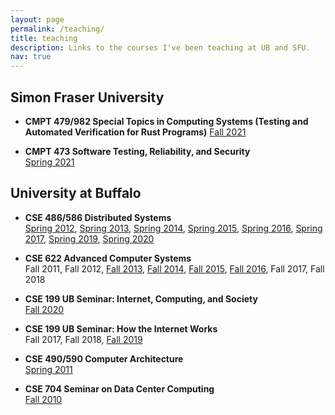 ```yaml
---
layout: page
permalink: /teaching/
title: teaching
description: Links to the courses I've been teaching at UB and SFU.
nav: true
---
```


<div class="teaching" markdown="1">

## Simon Fraser University

* **CMPT 479/982 Special Topics in Computing Systems (Testing and Automated Verification for Rust Programs)**
  [Fall 2021](https://cmpt-479-982.github.io)

* **CMPT 473 Software Testing, Reliability, and Security**  
  [Spring 2021](https://canvas.sfu.ca/courses/60354)

## University at Buffalo

* **CSE 486/586 Distributed Systems**  
  [Spring 2012](http://www.cse.buffalo.edu/~stevko/courses/cse486/spring12/), [Spring
2013](http://www.cse.buffalo.edu/~stevko/courses/cse486/spring13/), [Spring
2014](http://www.cse.buffalo.edu/~stevko/courses/cse486/spring14/), [Spring
2015](http://www.cse.buffalo.edu/~stevko/courses/cse486/spring15/), [Spring
2016](http://www.cse.buffalo.edu/~stevko/courses/cse486/spring16/), [Spring
2017](http://www.cse.buffalo.edu/~stevko/courses/cse486/spring17/), [Spring
2019](http://www.cse.buffalo.edu/~stevko/courses/cse486/spring19/), [Spring
2020](http://www.cse.buffalo.edu/~stevko/courses/cse486/spring20/)
  
* **CSE 622 Advanced Computer Systems**  
  Fall 2011, Fall 2012, [Fall 2013](https://piazza.com/buffalo/fall2013/cse622/home), [Fall
2014](https://piazza.com/buffalo/fall2014/cse622/home), [Fall
2015](https://piazza.com/buffalo/fall2015/cse622/home), [Fall
2016](https://piazza.com/buffalo/fall2016/cse622/home), Fall 2017, Fall 2018
  
* **CSE 199 UB Seminar: Internet, Computing, and Society**  
  [Fall 2020](https://ublearns.blackboard.com/ultra/courses/_173524_1/cl/outline)

* **CSE 199 UB Seminar: How the Internet Works**  
  Fall 2017, Fall 2018, [Fall 2019](http://www.cse.buffalo.edu/cse199)
  
* **CSE 490/590 Computer Architecture**  
  [Spring 2011](http://www.cse.buffalo.edu/~stevko/courses/cse490/spring11)
  
* **CSE 704 Seminar on Data Center Computing**  
  [Fall 2010](http://www.cse.buffalo.edu/~stevko/courses/cse704/fall10)

</div>
